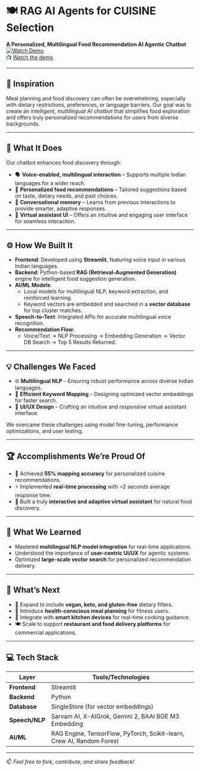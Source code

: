 # 🍽️ RAG AI Agents for CUISINE Selection  
**A Personalized, Multilingual Food Recommendation AI Agentic Chatbot**  
[![Watch Demo](https://i.imgflip.com/9ekba1.jpg)](https://www.youtube.com/watch?v=Z5ZKcok_fao)  
📺 [Watch the demo](https://www.youtube.com/watch?v=Z5ZKcok_fao)

---

## 🚀 Inspiration  
Meal planning and food discovery can often be overwhelming, especially with dietary restrictions, preferences, or language barriers. Our goal was to create an *intelligent, multilingual AI chatbot* that simplifies food exploration and offers truly personalized recommendations for users from diverse backgrounds.

---

## 🧠 What It Does  
Our chatbot enhances food discovery through:

- 🗣️ **Voice-enabled, multilingual interaction** – Supports multiple Indian languages for a wider reach.  
- 🍛 **Personalized food recommendations** – Tailored suggestions based on taste, dietary needs, and past choices.  
- 🧠 **Conversational memory** – Learns from previous interactions to provide smarter, adaptive responses.  
- 🤖 **Virtual assistant UI** – Offers an intuitive and engaging user interface for seamless interaction.

---

## ⚙️ How We Built It  
- **Frontend**: Developed using **Streamlit**, featuring voice input in various Indian languages.  
- **Backend**: Python-based **RAG (Retrieval-Augmented Generation)** engine for intelligent food suggestion generation.  
- **AI/ML Models**:
  - Local models for multilingual NLP, keyword extraction, and reinforced learning.
  - Keyword vectors are embedded and searched in a **vector database** for top cluster matches.  
- **Speech-to-Text**: Integrated APIs for accurate multilingual voice recognition.  
- **Recommendation Flow**:
  - Voice/Text → NLP Processing → Embedding Generation → Vector DB Search → Top 5 Results Returned.

---

## 💡 Challenges We Faced  
- 🌐 **Multilingual NLP** – Ensuring robust performance across diverse Indian languages.  
- 🧷 **Efficient Keyword Mapping** – Designing optimized vector embeddings for faster search.  
- 🧩 **UI/UX Design** – Crafting an intuitive and responsive virtual assistant interface.  

We overcame these challenges using model fine-tuning, performance optimizations, and user testing.

---

## 🏆 Accomplishments We’re Proud Of  
- 🎯 Achieved **55% mapping accuracy** for personalized cuisine recommendations.  
- ⚡ Implemented **real-time processing** with ~2 seconds average response time.  
- 🤝 Built a truly **interactive and adaptive virtual assistant** for natural food discovery.

---

## 🧪 What We Learned  
- Mastered **multilingual NLP model integration** for real-time applications.  
- Understood the importance of **user-centric UI/UX** for agentic systems.  
- Optimized **large-scale vector search** for personalized recommendation delivery.

---

## 🔮 What’s Next  
- 🌱 Expand to include **vegan, keto, and gluten-free** dietary filters.  
- 🧘 Introduce **health-conscious meal planning** for fitness users.  
- 🍳 Integrate with **smart kitchen devices** for real-time cooking guidance.  
- 🍽️ Scale to support **restaurant and food delivery platforms** for commercial applications.

---

## 💻 Tech Stack  
| Layer         | Tools/Technologies |
|---------------|--------------------|
| **Frontend**  | Streamlit |
| **Backend**   | Python |
| **Database**  | SingleStore (for vector embeddings) |
| **Speech/NLP**| Sarvam AI, X-AIGrok, Gemini 2, BAAI BGE M3 Embedding |
| **AI/ML**     | RAG Engine, TensorFlow, PyTorch, Scikit-learn, Crew AI, Random Forest |

---

📫 *Feel free to fork, contribute, and share feedback!*

